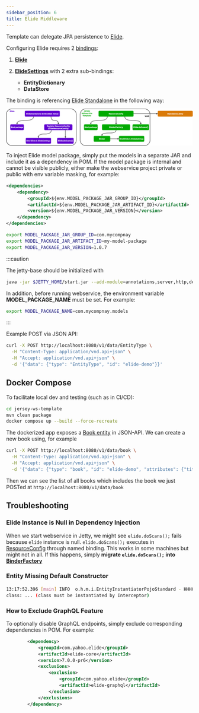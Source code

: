 ```yaml
---
sidebar_position: 6
title: Elide Middleware
---
```


Template can delegate JPA persistence to [Elide].

Configuring Elide requires 2 [bindings][what is binding]:

1. **[Elide][Elide instance class]**
2. **[ElideSettings][ElideSettings instance class]** with 2 extra sub-bindings:

   - **EntityDictionary**
   - **DataStore**

The binding is referencing [Elide Standalone] in the following way:

![Error loading resource-binding.png](./img/resource-binding.png)

To inject Elide model package, simply put the models in a separate JAR and include it as a dependency in POM. If the
model package is internal and cannot be visible publicly, either make the webservice project private or public with
env variable masking, for example:

```xml
<dependencies>
    <dependency>
        <groupId>${env.MODEL_PACKAGE_JAR_GROUP_ID}</groupId>
        <artifactId>${env.MODEL_PACKAGE_JAR_ARTIFACT_ID}</artifactId>
        <version>${env.MODEL_PACKAGE_JAR_VERSION}</version>
    </dependency>
</dependencies>
```

```bash
export MODEL_PACKAGE_JAR_GROUP_ID=com.mycompnay
export MODEL_PACKAGE_JAR_ARTIFACT_ID=my-model-package
export MODEL_PACKAGE_JAR_VERSION=1.0.7
```

:::caution

The jetty-base should be initialized with

```bash
java -jar $JETTY_HOME/start.jar --add-module=annotations,server,http,deploy,servlet,webapp,resources,jsp,websocket
```

In addition, before running webservice, the environment variable **MODEL_PACKAGE_NAME** must be set. For example:

```bash
export MODEL_PACKAGE_NAME=com.mycompnay.models
```

:::

Example POST via JSON API:

```bash
curl -X POST http://localhost:8080/v1/data/EntityType \
  -H "Content-Type: application/vnd.api+json" \
  -H "Accept: application/vnd.api+json" \
  -d '{"data": {"type": "EntityType", "id": "elide-demo"}}'
```

Docker Compose
--------------

To facilitate local dev and testing (such as in CI/CD):

```bash
cd jersey-ws-template
mvn clean package
docker compose up --build --force-recreate
```

The dockerized app exposes a [Book entity] in JSON-API. We can create a new book using, for example

```bash
curl -X POST http://localhost:8080/v1/data/book \
  -H "Content-Type: application/vnd.api+json" \
  -H "Accept: application/vnd.api+json" \
  -d '{"data": {"type": "book", "id": "elide-demo", "attributes": {"title": "Pride & Prejudice"}}}'
```

Then we can see the list of all books which includes the book we just POSTed at `http://localhost:8080/v1/data/book`

Troubleshooting
---------------

### Elide Instance is Null in Dependency Injection

When we start webservice in Jetty, we might see `elide.doScans();` fails because `elide` instance is null.
`elide.doScans();` executes in [ResourceConfig] through named binding. This works in some machines but might not in all.
If this happens, simply **migrate `elide.doScans();` into [BinderFactory]**

### Entity Missing Default Constructor

```bash
13:17:52.396 [main] INFO  o.h.m.i.EntityInstantiatorPojoStandard - HHH000182: No default (no-argument) constructor for
class: ... (class must be instantiated by Interceptor)
```

### How to Exclude GraphQL Feature

To optionally disable GraphQL endpoints, simply exclude corresponding dependencies in POM. For example:

```xml
        <dependency>
            <groupId>com.yahoo.elide</groupId>
            <artifactId>elide-core</artifactId>
            <version>7.0.0-pr6</version>
            <exclusions>
                <exclusion>
                    <groupId>com.yahoo.elide</groupId>
                    <artifactId>elide-graphql</artifactId>
                </exclusion>
            </exclusions>
        </dependency>
```

[BinderFactory]: https://github.com/QubitPi/jersey-ws-template/blob/jpa-elide/src/main/java/com/qubitpi/ws/jersey/template/application/BinderFactory.java
[Book entity]: https://github.com/QubitPi/jersey-ws-template/blob/jpa-elide/src/main/java/com/qubitpi/ws/jersey/template/models/Book.java

[Elide]: https://elide.io/
[Elide instance class]: https://github.com/yahoo/elide/blob/master/elide-core/src/main/java/com/yahoo/elide/Elide.java
[Elide Standalone]: https://github.com/yahoo/elide/tree/master/elide-standalone
[ElideSettings instance class]: https://github.com/yahoo/elide/blob/master/elide-core/src/main/java/com/yahoo/elide/ElideSettings.java

[ResourceConfig]: https://github.com/QubitPi/jersey-ws-template/blob/jpa-elide/src/main/java/com/qubitpi/ws/jersey/template/application/ResourceConfig.java

[what is binding]: https://qubitpi.github.io/jersey/ioc.html

